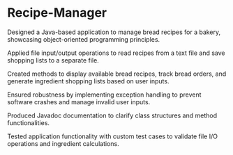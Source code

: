 # Recipe-Manager

Designed a Java-based application to manage bread recipes for a bakery, showcasing object-oriented programming principles.

Applied file input/output operations to read recipes from a text file and save shopping lists to a separate file.

Created methods to display available bread recipes, track bread orders, and generate ingredient shopping lists based on user inputs.

Ensured robustness by implementing exception handling to prevent software crashes and manage invalid user inputs.

Produced Javadoc documentation to clarify class structures and method functionalities.

Tested application functionality with custom test cases to validate file I/O operations and ingredient calculations.
